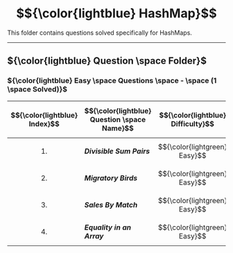 # $${\color{lightblue} HashMap}$$

This folder contains questions solved specifically for HashMaps.

-----

## ${\color{lightblue} Question \space Folder}$

### ${\color{lightblue} Easy \space Questions \space - \space (1 \space Solved)}$

| $${\color{lightblue} Index}$$ | $${\color{lightblue} Question \space Name}$$ | $${\color{lightblue} Difficulty}$$ | $${\color{lightblue} Links}$$ | $${\color{lightblue} HashMaps \space Concepts}$$ | $${\color{lightblue} Companies}$$ |
|-|-|-|-|-|-|
| $${1.}$$ | ***Divisible Sum Pairs*** | $${\color{lightgreen} Easy}$$ | [DivisibleSumPairs](https://www.hackerrank.com/challenges/divisible-sum-pairs/problem?isFullScreen=true) | ***Frequency Map, Streams*** | ***Google*** |
| $${2.}$$ | ***Migratory Birds*** | $${\color{lightgreen} Easy}$$ | [MigratoryBirds](https://www.hackerrank.com/challenges/migratory-birds/problem?isFullScreen=true) | ***Frequency Map, Streams*** | ***Infosys, Google*** |
| $${3.}$$ | ***Sales By Match*** | $${\color{lightgreen} Easy}$$ | [SalesByMatch](https://www.hackerrank.com/challenges/sock-merchant/problem?isFullScreen=true) | ***Frequency Map, Streams*** | ***Infosys*** |
| $${4.}$$ | ***Equality in an Array*** | $${\color{lightgreen} Easy}$$ | [EqualityInArray](https://www.hackerrank.com/challenges/equality-in-a-array/problem?isFullScreen=true) | ***Frequency Map, Streams*** | ***Cognizant*** |
